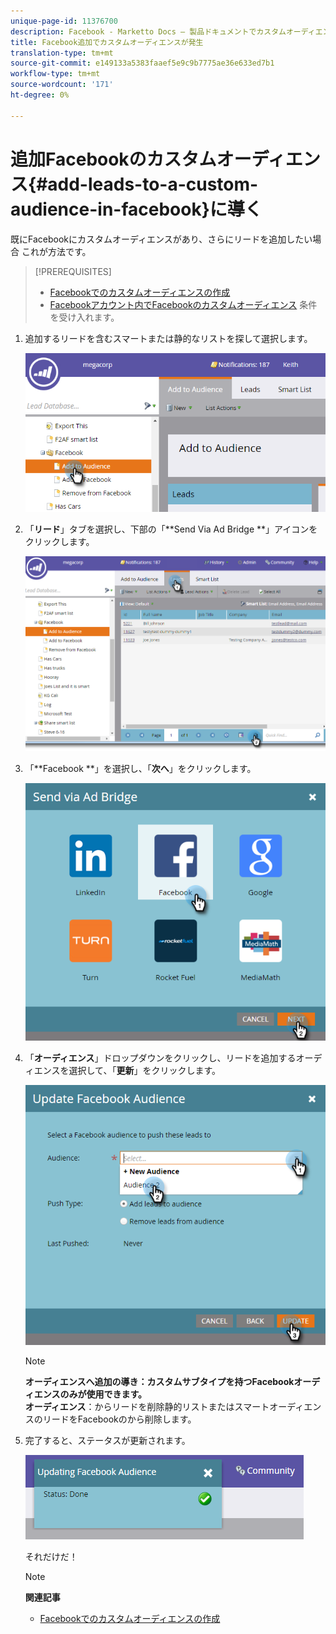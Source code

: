 ```yaml
---
unique-page-id: 11376700
description: Facebook - Marketto Docs — 製品ドキュメントでカスタムオーディエンスが追加発生する
title: Facebook追加でカスタムオーディエンスが発生
translation-type: tm+mt
source-git-commit: e149133a5383faaef5e9c9b7775ae36e633ed7b1
workflow-type: tm+mt
source-wordcount: '171'
ht-degree: 0%

---
```



# 追加Facebookのカスタムオーディエンス{#add-leads-to-a-custom-audience-in-facebook}に導く

既にFacebookにカスタムオーディエンスがあり、さらにリードを追加したい場合 これが方法です。

>[!PREREQUISITES]
>
>* [Facebookでのカスタムオーディエンスの作成](create-a-custom-audience-in-facebook.md)
>* [Facebookアカウント内でFacebookのカスタムオーディエンス](https://www.facebook.com/ads/manage/customaudiences/tos.php) 条件を受け入れます。

>



1. 追加するリードを含むスマートまたは静的なリストを探して選択します。

   ![](assets/one.png)

1. 「**リード**」タブを選択し、下部の「**Send Via Ad Bridge **」アイコンをクリックします。

   ![](assets/two-1.png)

1. 「**Facebook **」を選択し、「**次へ**」をクリックします。

   ![](assets/three.png)

1. 「**オーディエンス**」ドロップダウンをクリックし、リードを追加するオーディエンスを選択して、「**更新**」をクリックします。

   ![](assets/4.png)

   >[!NOTE]
   >
   >**オーディエンスへ追加の導き：カスタムサブタイプを持つFacebookオーディエンスのみが使用できます。** \
   >**オーディエンス**：からリードを削除静的リストまたはスマートオーディエンスのリードをFacebookのから削除します。

1. 完了すると、ステータスが更新されます。

   ![](assets/five-1.png)

   それだけだ！

   >[!NOTE]
   >
   >**関連記事**
   >
   >    
   >    
   >    * [Facebookでのカスタムオーディエンスの作成](create-a-custom-audience-in-facebook.md)


